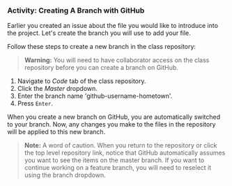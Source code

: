 ### Activity: Creating A Branch with GitHub

Earlier you created an issue about the file you would like to introduce into the project. Let's create the branch you will use to add your file.

Follow these steps to create a new branch in the class repository:


> **Warning:** You will need to have collaborator access on the class repository before you can create a branch on GitHub.

1. Navigate to *Code* tab of the class repository.
1. Click the *Master* dropdown.
1. Enter the branch name 'github-username-hometown'.
1. Press `Enter`.

When you create a new branch on GitHub, you are automatically switched to your branch. Now, any changes you make to the files in the repository will be applied to this new branch.

> **Note:** A word of caution. When you return to the repository or click the top level repository link, notice that GitHub automatically assumes you want to see the items on the master branch. If you want to continue working on a feature branch, you will need to reselect it using the branch dropdown.
